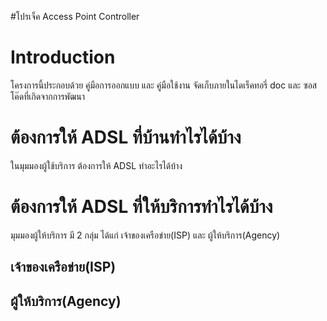 #โปรเจ็ค Access Point Controller

# Introduction #
โครงการนี้ประกอบด้วย คู่มือการออกแบบ และ คู่มือใช้งาน จัดเก็บภายในไดเร็คทอรี่ doc และ ซอสโค๊ดที่เกิดจากการพัฒนา

# ต้องการให้ ADSL ที่บ้านทำไรได้บ้าง #
ในมุมมองผู้ใช้บริการ ต้องการให้ ADSL ทำอะไรได้บ้าง

# ต้องการให้ ADSL ที่ให้บริการทำไรได้บ้าง #
มุมมองผู้ให้บริการ มี 2 กลุ่ม ได้แก่ เจ้าของเครือข่าย(ISP) และ ผู้ให้บริการ(Agency)
## เจ้าของเครือข่าย(ISP) ##
## ผู้ให้บริการ(Agency) ##